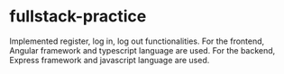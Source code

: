 # fullstack-practice
Implemented register, log in, log out functionalities.
For the frontend, Angular framework and typescript language are used.
For the backend, Express framework and javascript language are used.
